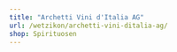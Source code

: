 ```yaml
---
title: "Archetti Vini d'Italia AG"
url: /wetzikon/archetti-vini-ditalia-ag/
shop: Spirituosen
---
```

